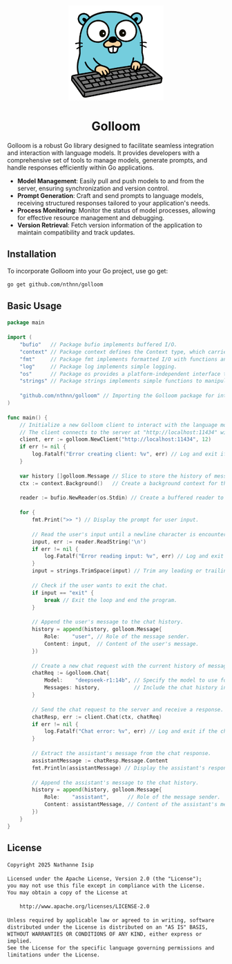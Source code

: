 <p align="center">
    <img src="assets/golloom-logo.png" width="220" />
</p>

<h1 align="center">Golloom</h1>

Golloom is a robust Go library designed to facilitate seamless integration and interaction with language models. It provides developers with a comprehensive set of tools to manage models, generate prompts, and handle responses efficiently within Go applications.

- **Model Management**: Easily pull and push models to and from the server, ensuring synchronization and version control.​
- **Prompt Generation**: Craft and send prompts to language models, receiving structured responses tailored to your application's needs.​
- **Process Monitoring**: Monitor the status of model processes, allowing for effective resource management and debugging.​
- **Version Retrieval**: Fetch version information of the application to maintain compatibility and track updates.

## Installation

To incorporate Golloom into your Go project, use go get:

```sh
go get github.com/nthnn/golloom
```

## Basic Usage

```go
package main

import (
	"bufio"   // Package bufio implements buffered I/O.
	"context" // Package context defines the Context type, which carries deadlines, cancellation signals, and other request-scoped values.
	"fmt"     // Package fmt implements formatted I/O with functions analogous to C's printf and scanf.
	"log"     // Package log implements simple logging.
	"os"      // Package os provides a platform-independent interface to operating system functionality.
	"strings" // Package strings implements simple functions to manipulate UTF-8 encoded strings.

	"github.com/nthnn/golloom" // Importing the Golloom package for interacting with language models.
)

func main() {
	// Initialize a new Golloom client to interact with the language model server.
	// The client connects to the server at "http://localhost:11434" with a timeout of 12 seconds.
	client, err := golloom.NewClient("http://localhost:11434", 12)
	if err != nil {
		log.Fatalf("Error creating client: %v", err) // Log and exit if client creation fails.
	}

	var history []golloom.Message // Slice to store the history of messages exchanged in the chat.
	ctx := context.Background()   // Create a background context for the chat operations.

	reader := bufio.NewReader(os.Stdin) // Create a buffered reader to read input from the standard input (console).

	for {
		fmt.Print(">> ") // Display the prompt for user input.

		// Read the user's input until a newline character is encountered.
		input, err := reader.ReadString('\n')
		if err != nil {
			log.Fatalf("Error reading input: %v", err) // Log and exit if reading input fails.
		}
		input = strings.TrimSpace(input) // Trim any leading or trailing whitespace from the input.

		// Check if the user wants to exit the chat.
		if input == "exit" {
			break // Exit the loop and end the program.
		}

		// Append the user's message to the chat history.
		history = append(history, golloom.Message{
			Role:    "user", // Role of the message sender.
			Content: input,  // Content of the user's message.
		})

		// Create a new chat request with the current history of messages.
		chatReq := &golloom.Chat{
			Model:    "deepseek-r1:14b", // Specify the model to use for generating responses.
			Messages: history,           // Include the chat history in the request.
		}

		// Send the chat request to the server and receive a response.
		chatResp, err := client.Chat(ctx, chatReq)
		if err != nil {
			log.Fatalf("Chat error: %v", err) // Log and exit if the chat request fails.
		}

		// Extract the assistant's message from the chat response.
		assistantMessage := chatResp.Message.Content
		fmt.Println(assistantMessage) // Display the assistant's response to the user.

		// Append the assistant's message to the chat history.
		history = append(history, golloom.Message{
			Role:    "assistant",      // Role of the message sender.
			Content: assistantMessage, // Content of the assistant's message.
		})
	}
}
```

## License

```
Copyright 2025 Nathanne Isip

Licensed under the Apache License, Version 2.0 (the "License");
you may not use this file except in compliance with the License.
You may obtain a copy of the License at

    http://www.apache.org/licenses/LICENSE-2.0

Unless required by applicable law or agreed to in writing, software
distributed under the License is distributed on an "AS IS" BASIS,
WITHOUT WARRANTIES OR CONDITIONS OF ANY KIND, either express or implied.
See the License for the specific language governing permissions and
limitations under the License.
```
